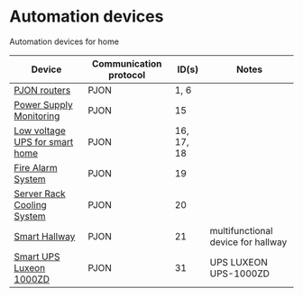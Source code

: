 # Automation devices

Automation devices for home

| Device | Communication protocol | ID(s) | Notes |
|---|---|---|---|
| [PJON routers](pjon_routers) | PJON | 1, 6 ||
| [Power Supply Monitoring](ps-monitoring) | PJON | 15 ||
| [Low voltage UPS for smart home](smart-low-voltage-ups) | PJON | 16, 17, 18 ||
| [Fire Alarm System](fire-alarm)| PJON | 19 ||
| [Server Rack Cooling System](server-rack-cooling) | PJON | 20 ||
| [Smart Hallway](smart-hallway) | PJON | 21 | multifunctional device for hallway |
| [Smart UPS Luxeon 1000ZD](smart-ups-luxeon) | PJON | 31 | UPS LUXEON UPS-1000ZD |
